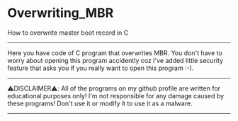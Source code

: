 # Overwriting_MBR
How to overwrite master boot record in C
_____________________________________________________________________________________________
Here you have code of C program that overwrites MBR. You don't have to worry about opening
this program accidently coz I've added little security feature that asks you if you really
want to open this program :-).
_______________________________________________________________________________________
⚠️DISCLAIMER⚠️: All of the programs on my github profile are written for educational purposes only!
I'm not responsible for any damage caused by these programs! Don't use it or modify it
to use it as a malware.
_____________________________________________________________________________________________
